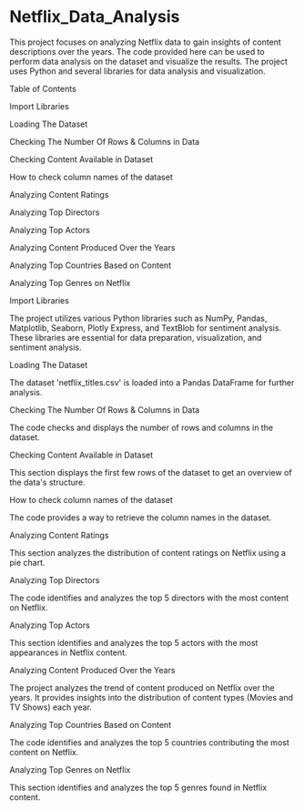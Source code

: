 # Netflix_Data_Analysis

This project focuses on analyzing Netflix data to gain insights of content descriptions over the years. The code provided here can be used to perform data analysis on the dataset and visualize the results. The project uses Python and several libraries for data analysis and visualization.

Table of Contents

Import Libraries

Loading The Dataset

Checking The Number Of Rows & Columns in Data

Checking Content Available in Dataset

How to check column names of the dataset

Analyzing Content Ratings

Analyzing Top Directors

Analyzing Top Actors

Analyzing Content Produced Over the Years

Analyzing Top Countries Based on Content

Analyzing Top Genres on Netflix


Import Libraries

The project utilizes various Python libraries such as NumPy, Pandas, Matplotlib, Seaborn, Plotly Express, and TextBlob for sentiment analysis. These libraries are essential for data preparation, visualization, and sentiment analysis.

Loading The Dataset

The dataset 'netflix_titles.csv' is loaded into a Pandas DataFrame for further analysis.

Checking The Number Of Rows & Columns in Data

The code checks and displays the number of rows and columns in the dataset.

Checking Content Available in Dataset

This section displays the first few rows of the dataset to get an overview of the data's structure.

How to check column names of the dataset

The code provides a way to retrieve the column names in the dataset.

Analyzing Content Ratings

This section analyzes the distribution of content ratings on Netflix using a pie chart.

Analyzing Top Directors

The code identifies and analyzes the top 5 directors with the most content on Netflix.

Analyzing Top Actors

This section identifies and analyzes the top 5 actors with the most appearances in Netflix content.

Analyzing Content Produced Over the Years

The project analyzes the trend of content produced on Netflix over the years. It provides insights into the distribution of content types (Movies and TV Shows) each year.

Analyzing Top Countries Based on Content

The code identifies and analyzes the top 5 countries contributing the most content on Netflix.

Analyzing Top Genres on Netflix

This section identifies and analyzes the top 5 genres found in Netflix content.

